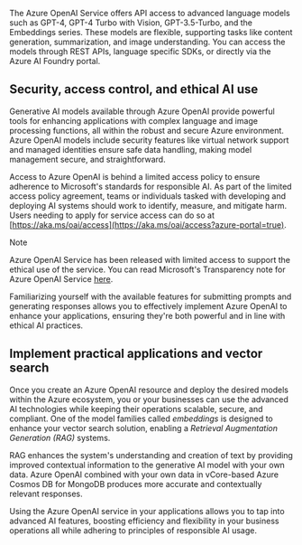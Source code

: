The Azure OpenAI Service offers API access to advanced language models such as GPT-4, GPT-4 Turbo with Vision, GPT-3.5-Turbo, and the Embeddings series. These models are flexible, supporting tasks like content generation, summarization, and image understanding. You can access the models through REST APIs, language specific SDKs, or directly via the Azure AI Foundry portal. 

## Security, access control, and ethical AI use

Generative AI models available through Azure OpenAI provide powerful tools for enhancing applications with complex language and image processing functions, all within the robust and secure Azure environment. Azure OpenAI models include security features like virtual network support and managed identities ensure safe data handling, making model management secure, and straightforward.

Access to Azure OpenAI is behind a limited access policy to ensure adherence to Microsoft's standards for responsible AI. As part of the limited access policy agreement, teams or individuals tasked with developing and deploying AI systems should work to identify, measure, and mitigate harm. Users needing to apply for service access can do so at [https://aka.ms/oai/access](https://aka.ms/oai/access?azure-portal=true).

>[!NOTE]
>Azure OpenAI Service has been released with limited access to support the ethical use of the service. You can read Microsoft's Transparency note for Azure OpenAI Service [here](/legal/cognitive-services/openai/transparency-note?azure-portal=true).

Familiarizing yourself with the available features for submitting prompts and generating responses allows you to effectively implement Azure OpenAI to enhance your applications, ensuring they're both powerful and in line with ethical AI practices.

## Implement practical applications and vector search

Once you create an Azure OpenAI resource and deploy the desired models within the Azure ecosystem, you or your businesses can use the advanced AI technologies while keeping their operations scalable, secure, and compliant. One of the model families called *embeddings* is designed to enhance your vector search solution, enabling a *Retrieval Augmentation Generation (RAG)* systems.

RAG enhances the system's understanding and creation of text by providing improved contextual information to the generative AI model with your own data. Azure OpenAI combined with your own data in vCore-based Azure Cosmos DB for MongoDB produces more accurate and contextually relevant responses.

Using the Azure OpenAI service in your applications allows you to tap into advanced AI features, boosting efficiency and flexibility in your business operations all while adhering to principles of responsible AI usage.
